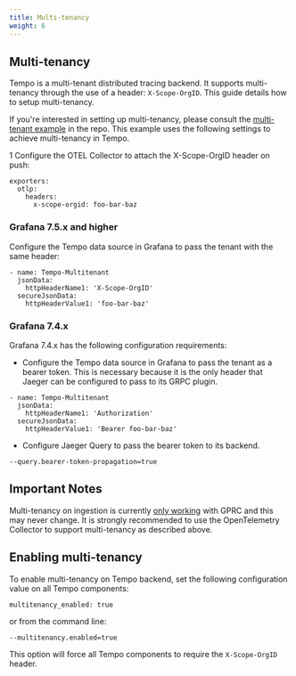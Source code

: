 ```yaml
---
title: Multi-tenancy
weight: 6
---
```

## Multi-tenancy

Tempo is a multi-tenant distributed tracing backend. It supports multi-tenancy through the use
of a header: `X-Scope-OrgID`. 
This guide details how to setup multi-tenancy.

If you're interested in setting up multi-tenancy, please consult the [multi-tenant example](https://github.com/grafana/tempo/tree/main/example/docker-compose/otel-collector-multitenant)
in the repo. This example uses the following settings to achieve multi-tenancy in Tempo.

1 Configure the OTEL Collector to attach the X-Scope-OrgID header on push:
```
exporters:
  otlp:
    headers:
      x-scope-orgid: foo-bar-baz
```

### Grafana 7.5.x and higher

Configure the Tempo data source in Grafana to pass the tenant with the same header:

```
- name: Tempo-Multitenant
  jsonData:
    httpHeaderName1: 'X-Scope-OrgID'
  secureJsonData:
    httpHeaderValue1: 'foo-bar-baz'
```

### Grafana 7.4.x

Grafana 7.4.x has the following configuration requirements: 

- Configure the Tempo data source in Grafana to pass the tenant as a bearer token. This is necessary because it is the only header that Jaeger can be configured to pass to its GRPC plugin.
```
- name: Tempo-Multitenant
  jsonData:
    httpHeaderName1: 'Authorization'
  secureJsonData:
    httpHeaderValue1: 'Bearer foo-bar-baz'
```

- Configure Jaeger Query to pass the bearer token to its backend.
```
--query.bearer-token-propagation=true
```

## Important Notes

Multi-tenancy on ingestion is currently [only working](https://github.com/grafana/tempo/issues/495) with GPRC and this may never change. 
It is strongly recommended to use the OpenTelemetry Collector to support multi-tenancy as described above.

## Enabling multi-tenancy

To enable multi-tenancy on Tempo backend, set the following configuration value on all Tempo components:
```
multitenancy_enabled: true
```

or from the command line:
```
--multitenancy.enabled=true
```

This option will force all Tempo components to require the `X-Scope-OrgID` header.
